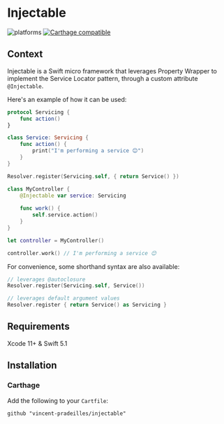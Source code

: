 # Injectable

![platforms](https://img.shields.io/badge/platforms-iOS-333333.svg)
[![Carthage compatible](https://img.shields.io/badge/Carthage-compatible-4BC51D.svg?style=flat)](https://github.com/Carthage/Carthage)

## Context

Injectable is a Swift micro framework that leverages Property Wrapper to implement the Service Locator pattern, through a custom attribute `@Injectable`.

Here's an example of how it can be used:

```swift
protocol Servicing {
    func action()
}

class Service: Servicing {
    func action() {
        print("I'm performing a service 😊")
    }
}

Resolver.register(Servicing.self, { return Service() })

class MyController {
    @Injectable var service: Servicing
    
    func work() {
        self.service.action()
    }
}

let controller = MyController()

controller.work() // I'm performing a service 😊
```

For convenience, some shorthand syntax are also available:

```swift
// leverages @autoclosure
Resolver.register(Servicing.self, Service())

// leverages default argument values
Resolver.register { return Service() as Servicing }
```

## Requirements

Xcode 11+ & Swift 5.1

## Installation

### Carthage

Add the following to your `Cartfile`:

`github "vincent-pradeilles/injectable"`

